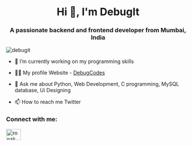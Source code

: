 <h1 align="center">Hi 👋, I'm DebugIt</h1>
<h3 align="center">A passionate backend and frontend developer from Mumbai, India</h3>

<p align="left"> <img src="https://komarev.com/ghpvc/?username=debugit&label=Profile%20views&color=0e75b6&style=flat" alt="debugit" /> </p>

- 🔭 I’m currently working on my programming skills

- 👨‍💻 My profile Website - [DebugCodes](https://debugcodes.vercel.app/)

- 💬 Ask me about Python, Web Development, C programming, MySQL database, Ui Designing

- 📫 How to reach me Twitter



<h3 align="left">Connect with me:</h3>
<p align="left">
<a href="https://twitter.com/ronak_7592" target="blank"><img align="center" src="https://raw.githubusercontent.com/rahuldkjain/github-profile-readme-generator/master/src/images/icons/Social/twitter.svg" alt="ronak_7592" height="30" width="40" /></a>
</p>



